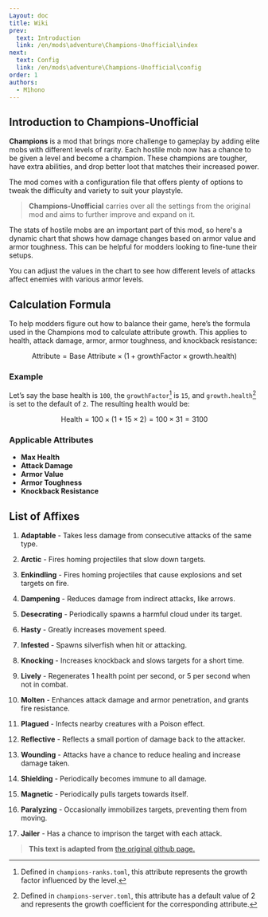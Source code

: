 ```yaml
---
Layout: doc
title: Wiki
prev:
  text: Introduction
  link: /en/mods\adventure\Champions-Unofficial\index
next:
  text: Config
  link: /en/mods\adventure\Champions-Unofficial\config
order: 1
authors:
  - M1hono
---
```


## Introduction to Champions-Unofficial

**Champions** is a mod that brings more challenge to gameplay by adding elite mobs with different levels of rarity. Each hostile mob now has a chance to be given a level and become a champion. These champions are tougher, have extra abilities, and drop better loot that matches their increased power.

The mod comes with a configuration file that offers plenty of options to tweak the difficulty and variety to suit your playstyle.

> **Champions-Unofficial** carries over all the settings from the original mod and aims to further improve and expand on it.


<DamageChart 
  :incomingDamage="50"
  :armorToughness="0"
  :minDamage="0"
  :maxDamage="60"
  :maxArmorPoints="100"
  :isJavaEdition="true"
/>


The stats of hostile mobs are an important part of this mod, so here's a dynamic chart that shows how damage changes based on armor value and armor toughness. This can be helpful for modders looking to fine-tune their setups.

You can adjust the values in the chart to see how different levels of attacks affect enemies with various armor levels.

## Calculation Formula

To help modders figure out how to balance their game, here’s the formula used in the Champions mod to calculate attribute growth. This applies to health, attack damage, armor, armor toughness, and knockback resistance:

$$
\text{Attribute} = \text{Base Attribute} \times (1 + \text{growthFactor} \times \text{growth.health})
$$

### Example

Let’s say the base health is `100`, the `growthFactor`[^1] is `15`, and `growth.health`[^2] is set to the default of `2`. The resulting health would be:

$$
\text{Health} = 100 \times (1 + 15 \times 2) = 100 \times 31 = 3100
$$

### Applicable Attributes

- **Max Health**
- **Attack Damage**
- **Armor Value**
- **Armor Toughness**
- **Knockback Resistance**

## List of Affixes

1. **Adaptable** - Takes less damage from consecutive attacks of the same type.

2. **Arctic** - Fires homing projectiles that slow down targets.

3. **Enkindling** - Fires homing projectiles that cause explosions and set targets on fire.

4. **Dampening** - Reduces damage from indirect attacks, like arrows.

5. **Desecrating** - Periodically spawns a harmful cloud under its target.

6. **Hasty** - Greatly increases movement speed.

7. **Infested** - Spawns silverfish when hit or attacking.

8. **Knocking** - Increases knockback and slows targets for a short time.

9. **Lively** - Regenerates 1 health point per second, or 5 per second when not in combat.

10. **Molten** - Enhances attack damage and armor penetration, and grants fire resistance.

11. **Plagued** - Infects nearby creatures with a Poison effect.

12. **Reflective** - Reflects a small portion of damage back to the attacker.

13. **Wounding** - Attacks have a chance to reduce healing and increase damage taken.

14. **Shielding** - Periodically becomes immune to all damage.

15. **Magnetic** - Periodically pulls targets towards itself.

16. **Paralyzing** - Occasionally immobilizes targets, preventing them from moving.

17. **Jailer** - Has a chance to imprison the target with each attack.

> **This text is adapted from** [the original github page.](https://github.com/TheIllusiveC4/Champions)

[^1]: Defined in `champions-ranks.toml`, this attribute represents the growth factor influenced by the level.

[^2]: Defined in `champions-server.toml`, this attribute has a default value of 2 and represents the growth coefficient for the corresponding attribute.

